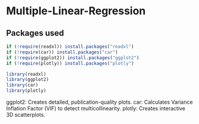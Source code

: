 # Multiple-Linear-Regression
## Packages used

```r
if (!require(readxl)) install.packages("readxl")
if (!require(car)) install.packages("car")
if (!require(ggplot2)) install.packages("ggplot2")
if (!require(plotly)) install.packages("plotly")

library(readxl)
library(ggplot2)
library(car) 
library(plotly)
```
ggplot2: Creates detailed, publication-quality plots.
car: Calculates Variance Inflation Factor (VIF) to detect multicollinearity.
plotly: Creates interactive 3D scatterplots.


